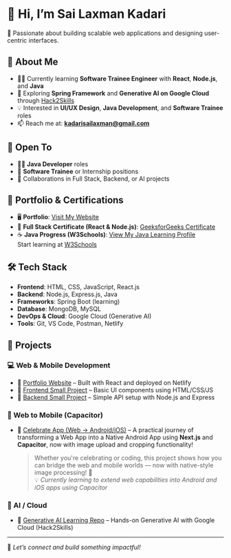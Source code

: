 # 👋 Hi, I’m Sai Laxman Kadari

🎯 Passionate about building scalable web applications and designing user-centric interfaces.

## 🚀 About Me
- 👨‍💻 Currently learning **Software Trainee Engineer** with **React**, **Node.js**, and **Java**
- 🌱 Exploring **Spring Framework** and **Generative AI on Google Cloud** through [Hack2Skills](https://github.com/laxman006/generative-ai)
- 💡 Interested in **UI/UX Design**, **Java Development**, and **Software Trainee** roles
- 📫 Reach me at: **kadarisailaxman@gmail.com**

## 🤝 Open To
- 🧑‍💻 **Java Developer** roles  
- 🧪 **Software Trainee** or Internship positions  
- 🤝 Collaborations in Full Stack, Backend, or AI projects

## 📂 Portfolio & Certifications
- 🖥️ **Portfolio**: [Visit My Website](https://portfolio-laxman.netlify.app/)
- 📜 **Full Stack Certificate (React & Node.js)**: [GeeksforGeeks Certificate](https://www.geeksforgeeks.org/certificate/3ccb287107679cf05f078ad5331db53b?utm_source=socials&utm_medium=cc_link)
- ☕ **Java Progress (W3Schools)**: [View My Java Learning Profile](https://share.w3profile.com/0603c)  
  Start learning at [W3Schools](https://www.w3schools.com)

## 🛠️ Tech Stack
- **Frontend**: HTML, CSS, JavaScript, React.js
- **Backend**: Node.js, Express.js, Java
- **Frameworks**: Spring Boot (learning)
- **Database**: MongoDB, MySQL
- **DevOps & Cloud**: Google Cloud (Generative AI)
- **Tools**: Git, VS Code, Postman, Netlify

## 🧩 Projects

### 💻 Web & Mobile Development
- 🔗 [Portfolio Website](https://portfolio-laxman.netlify.app/) – Built with React and deployed on Netlify
- 🔗 [Frontend Small Project](https://github.com/laxman006/frontend) – Basic UI components using HTML/CSS/JS
- 🔗 [Backend Small Project](https://github.com/laxman006/backend) – Simple API setup with Node.js and Express

### 📱 Web to Mobile (Capacitor)
- 🔗 [Celebrate App (Web → Android/iOS)](https://github.com/laxman006/LOGIN-Celebrate) – A practical journey of transforming a Web App into a Native Android App using **Next.js** and **Capacitor**, now with image upload and cropping functionality!  
  > Whether you're celebrating or coding, this project shows how you can bridge the web and mobile worlds — now with native-style image processing! 🚀  
  💡 *Currently learning to extend web capabilities into Android and iOS apps using Capacitor*

### 🧠 AI / Cloud
- 🔗 [Generative AI Learning Repo](https://github.com/laxman006/generative-ai) – Hands-on Generative AI with Google Cloud (Hack2Skills)

---

📌 *Let’s connect and build something impactful!*
